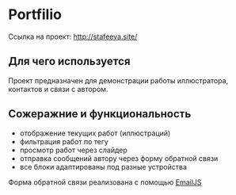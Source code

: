 # Portfilio

Ссылка на проект: <http://stafeeva.site/>

## Для чего используется

Проект предназначен для демонстрации работы иллюстратора, контактов и связи с автором.

## Сожеражние и функциональность

- отображение текущих работ (иллюстраций)
- фильтрация работ по тегу
- просмотр работ через слайдер
- отправка сообщений автору через форму обратной связи
- все блоки адаптированы под разные устройства

Форма обратной связи реализована с помощью  [EmailJS](https://www.emailjs.com/)
